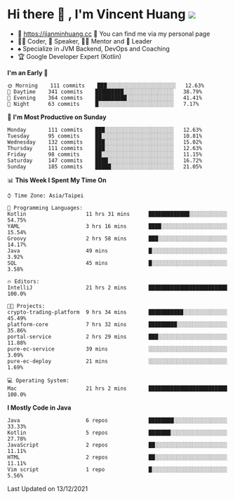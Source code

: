 # Hi there 👋 , I'm Vincent Huang ![](https://komarev.com/ghpvc/?username=Jian-Min-Huang)
- 💎 https://jianminhuang.cc 🙋 You can find me via my personal page
- 👨‍💻 Coder, 🎤 Speaker, 👨‍🏫 Mentor and 🚀 Leader
- ♠️ Specialize in JVM Backend, DevOps and Coaching
- 🏆 Google Developer Expert (Kotlin)

<!--START_SECTION:waka-->
**I'm an Early 🐤** 

```text
🌞 Morning    111 commits    ███░░░░░░░░░░░░░░░░░░░░░░   12.63% 
🌆 Daytime    341 commits    █████████░░░░░░░░░░░░░░░░   38.79% 
🌃 Evening    364 commits    ██████████░░░░░░░░░░░░░░░   41.41% 
🌙 Night      63 commits     █░░░░░░░░░░░░░░░░░░░░░░░░   7.17%

```
📅 **I'm Most Productive on Sunday** 

```text
Monday       111 commits    ███░░░░░░░░░░░░░░░░░░░░░░   12.63% 
Tuesday      95 commits     ██░░░░░░░░░░░░░░░░░░░░░░░   10.81% 
Wednesday    132 commits    ███░░░░░░░░░░░░░░░░░░░░░░   15.02% 
Thursday     111 commits    ███░░░░░░░░░░░░░░░░░░░░░░   12.63% 
Friday       98 commits     ██░░░░░░░░░░░░░░░░░░░░░░░   11.15% 
Saturday     147 commits    ████░░░░░░░░░░░░░░░░░░░░░   16.72% 
Sunday       185 commits    █████░░░░░░░░░░░░░░░░░░░░   21.05%

```


📊 **This Week I Spent My Time On** 

```text
⌚︎ Time Zone: Asia/Taipei

💬 Programming Languages: 
Kotlin                   11 hrs 31 mins      █████████████░░░░░░░░░░░░   54.75% 
YAML                     3 hrs 16 mins       ████░░░░░░░░░░░░░░░░░░░░░   15.54% 
Groovy                   2 hrs 58 mins       ███░░░░░░░░░░░░░░░░░░░░░░   14.17% 
Java                     49 mins             █░░░░░░░░░░░░░░░░░░░░░░░░   3.92% 
SQL                      45 mins             █░░░░░░░░░░░░░░░░░░░░░░░░   3.58%

🔥 Editors: 
IntelliJ                 21 hrs 2 mins       █████████████████████████   100.0%

🐱‍💻 Projects: 
crypto-trading-platform  9 hrs 34 mins       ███████████░░░░░░░░░░░░░░   45.49% 
platform-core            7 hrs 32 mins       █████████░░░░░░░░░░░░░░░░   35.86% 
portal-service           2 hrs 29 mins       ███░░░░░░░░░░░░░░░░░░░░░░   11.88% 
pure-ec-service          39 mins             ░░░░░░░░░░░░░░░░░░░░░░░░░   3.09% 
pure-ec-deploy           21 mins             ░░░░░░░░░░░░░░░░░░░░░░░░░   1.69%

💻 Operating System: 
Mac                      21 hrs 2 mins       █████████████████████████   100.0%

```

**I Mostly Code in Java** 

```text
Java                     6 repos             ████████░░░░░░░░░░░░░░░░░   33.33% 
Kotlin                   5 repos             ███████░░░░░░░░░░░░░░░░░░   27.78% 
JavaScript               2 repos             ██░░░░░░░░░░░░░░░░░░░░░░░   11.11% 
HTML                     2 repos             ██░░░░░░░░░░░░░░░░░░░░░░░   11.11% 
Vim script               1 repo              █░░░░░░░░░░░░░░░░░░░░░░░░   5.56%

```



 Last Updated on 13/12/2021
<!--END_SECTION:waka-->
